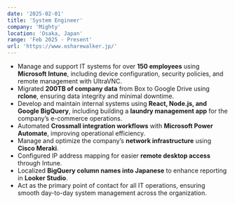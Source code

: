 ```yaml
---
date: '2025-02-01'
title: 'System Engineer'
company: 'Mighty'
location: 'Osaka, Japan'
range: 'Feb 2025 - Present'
url: 'https://www.osharewalker.jp/'
---
```


- Manage and support IT systems for over **150 employees** using **Microsoft Intune**, including device configuration, security policies, and remote management with UltraVNC.  
- Migrated **200TB of company data** from Box to Google Drive using **rclone**, ensuring data integrity and minimal downtime.  
- Develop and maintain internal systems using **React, Node.js, and Google BigQuery**, including building a **laundry management app** for the company’s e-commerce operations.  
- Automated **Crossmall integration workflows** with **Microsoft Power Automate**, improving operational efficiency.  
- Manage and optimize the company’s **network infrastructure** using **Cisco Meraki**.  
- Configured IP address mapping for easier **remote desktop access** through Intune.  
- Localized **BigQuery column names into Japanese** to enhance reporting in **Looker Studio**.  
- Act as the primary point of contact for all IT operations, ensuring smooth day-to-day system management across the organization.  
